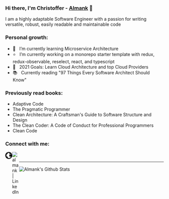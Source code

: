 ### Hi there, I'm Christoffer - [Almank][website] 👋
I am a highly adaptable Software Engineer with a passion for writing versatile, robust, easily readable and maintainable code

### Personal growth:
- 🌱  &nbsp; I’m currently learning Microservice Architecture
- ⭐️  &nbsp; I’m currently working on a monorepo starter template with redux, redux-observable, reselect, react, and typescript
- 🥅  &nbsp; 2021 Goals: Learn Cloud Architecture and top Cloud Providers
- 📚  &nbsp; Currently reading "97 Things Every Software Architect Should Know"

### Previously read books:
- Adaptive Code
- The Pragmatic Programmer
- Clean Architecture: A Craftsman's Guide to Software Structure and Design
- The Clean Coder: A Code of Conduct for Professional Programmers
- Clean Code

### Connect with me:

[<img align="left" alt="almankaas.com" width="22px" src="https://raw.githubusercontent.com/iconic/open-iconic/master/svg/globe.svg" />][website]
[<img align="left" alt="almank | LinkedIn" width="22px" src="https://cdn.jsdelivr.net/npm/simple-icons@v3/icons/linkedin.svg" />][linkedin]

<br />

---

<img align="left" alt="Almank's Github Stats" src="https://github-readme-stats.vercel.app/api?username=Almank&show_icons=true&hide_border=true&hide=issues,stars&count_private=true" />

[website]: https://almankaas.com
[linkedin]: https://www.linkedin.com/in/almankaas/
